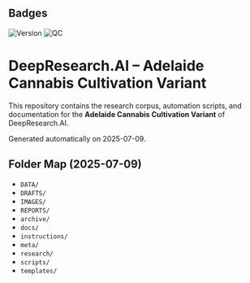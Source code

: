 ## Badges
<!-- Version badge -->
![Version](https://img.shields.io/badge/version-0.1.0-blue?style=flat-square)
![QC](https://img.shields.io/badge/QC-PASS-brightgreen?style=flat-square)


# DeepResearch.AI – Adelaide Cannabis Cultivation Variant

This repository contains the research corpus, automation scripts, and documentation for the **Adelaide Cannabis Cultivation Variant** of DeepResearch.AI.

Generated automatically on 2025-07-09.

## Folder Map (2025-07-09)

* `DATA/`
* `DRAFTS/`
* `IMAGES/`
* `REPORTS/`
* `archive/`
* `docs/`
* `instructions/`
* `meta/`
* `research/`
* `scripts/`
* `templates/`
